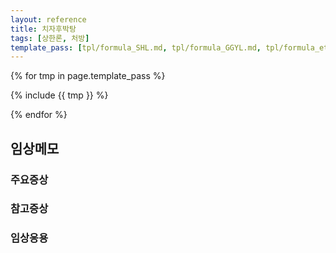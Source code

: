 ```yaml
---
layout: reference
title: 치자후박탕
tags: [상한론, 처방]
template_pass: [tpl/formula_SHL.md, tpl/formula_GGYL.md, tpl/formula_etc.md]
---
```



{% for tmp in page.template_pass %}

{% include {{ tmp }} %}

{% endfor %}

## 임상메모


### 주요증상


### 참고증상

### 임상응용

